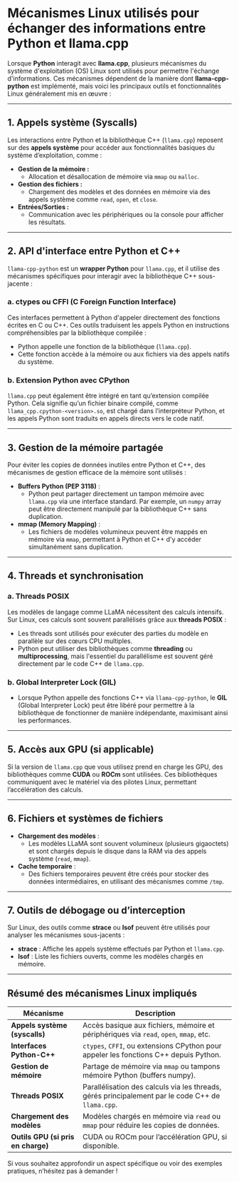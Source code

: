 
# Mécanismes Linux utilisés pour échanger des informations entre Python et llama.cpp

Lorsque **Python** interagit avec **llama.cpp**, plusieurs mécanismes du système d'exploitation (OS) Linux sont utilisés pour permettre l'échange d'informations. Ces mécanismes dépendent de la manière dont **llama-cpp-python** est implémenté, mais voici les principaux outils et fonctionnalités Linux généralement mis en œuvre :

---

## 1. Appels système (Syscalls)
Les interactions entre Python et la bibliothèque C++ (`llama.cpp`) reposent sur des **appels système** pour accéder aux fonctionnalités basiques du système d’exploitation, comme :
- **Gestion de la mémoire :**
  - Allocation et désallocation de mémoire via `mmap` ou `malloc`.
- **Gestion des fichiers :**
  - Chargement des modèles et des données en mémoire via des appels système comme `read`, `open`, et `close`.
- **Entrées/Sorties :**
  - Communication avec les périphériques ou la console pour afficher les résultats.

---

## 2. API d'interface entre Python et C++
`llama-cpp-python` est un **wrapper Python** pour `llama.cpp`, et il utilise des mécanismes spécifiques pour interagir avec la bibliothèque C++ sous-jacente :

### a. **ctypes ou CFFI (C Foreign Function Interface)**
Ces interfaces permettent à Python d'appeler directement des fonctions écrites en C ou C++. Ces outils traduisent les appels Python en instructions compréhensibles par la bibliothèque compilée :
- Python appelle une fonction de la bibliothèque (`llama.cpp`).
- Cette fonction accède à la mémoire ou aux fichiers via des appels natifs du système.

### b. **Extension Python avec CPython**
`llama.cpp` peut également être intégré en tant qu’extension compilée Python. Cela signifie qu’un fichier binaire compilé, comme `llama_cpp.cpython-<version>.so`, est chargé dans l’interpréteur Python, et les appels Python sont traduits en appels directs vers le code natif.

---

## 3. Gestion de la mémoire partagée
Pour éviter les copies de données inutiles entre Python et C++, des mécanismes de gestion efficace de la mémoire sont utilisés :
- **Buffers Python (PEP 3118)** :
  - Python peut partager directement un tampon mémoire avec `llama.cpp` via une interface standard. Par exemple, un `numpy` array peut être directement manipulé par la bibliothèque C++ sans duplication.
- **mmap (Memory Mapping)** :
  - Les fichiers de modèles volumineux peuvent être mappés en mémoire via `mmap`, permettant à Python et C++ d'y accéder simultanément sans duplication.

---

## 4. Threads et synchronisation
### a. **Threads POSIX**
Les modèles de langage comme LLaMA nécessitent des calculs intensifs. Sur Linux, ces calculs sont souvent parallélisés grâce aux **threads POSIX** :
- Les threads sont utilisés pour exécuter des parties du modèle en parallèle sur des cœurs CPU multiples.
- Python peut utiliser des bibliothèques comme **threading** ou **multiprocessing**, mais l'essentiel du parallélisme est souvent géré directement par le code C++ de `llama.cpp`.

### b. **Global Interpreter Lock (GIL)**
- Lorsque Python appelle des fonctions C++ via `llama-cpp-python`, le **GIL** (Global Interpreter Lock) peut être libéré pour permettre à la bibliothèque de fonctionner de manière indépendante, maximisant ainsi les performances.

---

## 5. Accès aux GPU (si applicable)
Si la version de `llama.cpp` que vous utilisez prend en charge les GPU, des bibliothèques comme **CUDA** ou **ROCm** sont utilisées. Ces bibliothèques communiquent avec le matériel via des pilotes Linux, permettant l’accélération des calculs.

---

## 6. Fichiers et systèmes de fichiers
- **Chargement des modèles** :
  - Les modèles LLaMA sont souvent volumineux (plusieurs gigaoctets) et sont chargés depuis le disque dans la RAM via des appels système (`read`, `mmap`).
- **Cache temporaire** :
  - Des fichiers temporaires peuvent être créés pour stocker des données intermédiaires, en utilisant des mécanismes comme `/tmp`.

---

## 7. Outils de débogage ou d’interception
Sur Linux, des outils comme **strace** ou **lsof** peuvent être utilisés pour analyser les mécanismes sous-jacents :
- **strace** : Affiche les appels système effectués par Python et `llama.cpp`.
- **lsof** : Liste les fichiers ouverts, comme les modèles chargés en mémoire.

---

## Résumé des mécanismes Linux impliqués

| **Mécanisme**                  | **Description**                                                                                  |
|--------------------------------|--------------------------------------------------------------------------------------------------|
| **Appels système (syscalls)**  | Accès basique aux fichiers, mémoire et périphériques via `read`, `open`, `mmap`, etc.            |
| **Interfaces Python-C++**      | `ctypes`, `CFFI`, ou extensions CPython pour appeler les fonctions C++ depuis Python.            |
| **Gestion de mémoire**         | Partage de mémoire via `mmap` ou tampons mémoire Python (buffers numpy).                        |
| **Threads POSIX**              | Parallélisation des calculs via les threads, gérés principalement par le code C++ de `llama.cpp`.|
| **Chargement des modèles**     | Modèles chargés en mémoire via `read` ou `mmap` pour réduire les copies de données.             |
| **Outils GPU (si pris en charge)** | CUDA ou ROCm pour l’accélération GPU, si disponible.                                          |

Si vous souhaitez approfondir un aspect spécifique ou voir des exemples pratiques, n’hésitez pas à demander !
